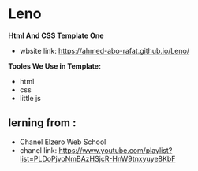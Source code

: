# Leno
**Html And CSS Template One**
 - wbsite link:  <https://ahmed-abo-rafat.github.io/Leno/>

**Tooles We Use in Template:**
   - html
   - css
   - little js
## lerning from :
  - Chanel Elzero Web School
  - chanel link: <https://www.youtube.com/playlist?list=PLDoPjvoNmBAzHSjcR-HnW9tnxyuye8KbF>

